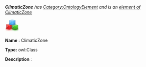 ___ClimaticZone__ 
 has
 [Category:OntologyElement](../../Category/OntologyElement "Category:OntologyElement") 
 and is an
 [element of](../../Property/ElementOf "Property:ElementOf") 
[ClimaticZone](../../Submissions/ClimaticZone "Submissions:ClimaticZone")_




  





[![Class](../images/thumb/2/27/Class.gif/45px-Class.gif)](../../Image/Class.gif "Class")


__Name__ 
 : ClimaticZone
 



__Type:__ 
 owl:Class
 



__Description__ 
 :